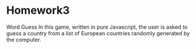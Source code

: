 # Homework3
Word Guess
In this game, written in pure Javascript, the user is asked to guess a country from a list of European countries randomly generated by the computer.
